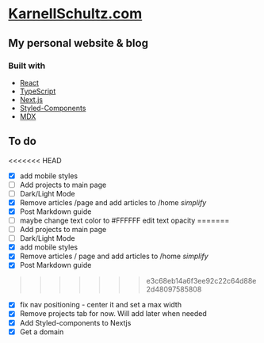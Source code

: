 # [KarnellSchultz.com](https://karnellschultz.com/ "personal blog of Karnell Schultz")

## My personal website & blog

### Built with

- [React](https://reactjs.org/)
- [TypeScript](https://www.typescriptlang.org/)
- [Next.js](https://nextjs.org/)
- [Styled-Components](https://styled-components.com/)
- [MDX](https://mdxjs.com/)

## To do

<<<<<<< HEAD
- [X] add mobile styles
- [ ] Add projects to main page
- [ ] Dark/Light Mode
- [X] Remove articles /page and add articles to /home *simplify*
- [X] Post Markdown guide
- [ ] maybe change text color to #FFFFFF edit text opacity
=======
- [ ] Add projects to main page
- [ ] Dark/Light Mode
- [X] add mobile styles
- [X] Remove articles / page and add articles to /home *simplify*
- [X] Post Markdown guide
>>>>>>> e3c68eb14a6f3ee92c22c64d88e2d48097585808
- [X] fix nav positioning - center it and set a max width
- [X] Remove projects tab for now. Will add later when needed
- [x] Add Styled-components to Nextjs
- [x] Get a domain
